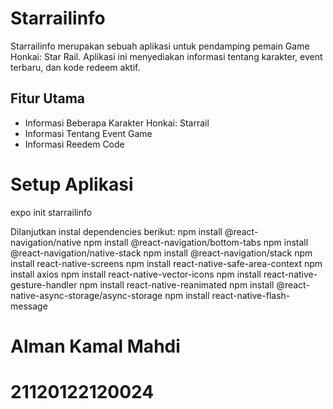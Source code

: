 # Starrailinfo

Starrailinfo merupakan sebuah aplikasi untuk pendamping pemain Game Honkai: Star Rail. Aplikasi ini menyediakan informasi tentang karakter, event terbaru, dan kode redeem aktif.

## Fitur Utama

- Informasi Beberapa Karakter Honkai: Starrail
- Informasi Tentang Event Game
- Informasi Reedem Code

# Setup Aplikasi
expo init starrailinfo

Dilanjutkan instal dependencies berikut:
npm install @react-navigation/native
npm install @react-navigation/bottom-tabs
npm install @react-navigation/native-stack
npm install @react-navigation/stack
npm install react-native-screens
npm install react-native-safe-area-context
npm install axios
npm install react-native-vector-icons
npm install react-native-gesture-handler
npm install react-native-reanimated
npm install @react-native-async-storage/async-storage
npm install react-native-flash-message

# Alman Kamal Mahdi
# 21120122120024
